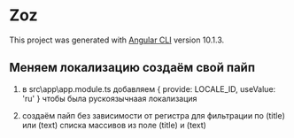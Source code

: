 # Zoz

This project was generated with [Angular CLI](https://github.com/angular/angular-cli) version 10.1.3.

## Меняем локализацию создаём свой пайп

1. в src\app\app.module.ts добавляем { provide: LOCALE_ID, useValue: 'ru' } чтобы была рускоязычнаая локализация

2. создаём пайп без зависимости от регистра для фильтрации по (title) или (text) списка массивов из поле (title) и (text)
